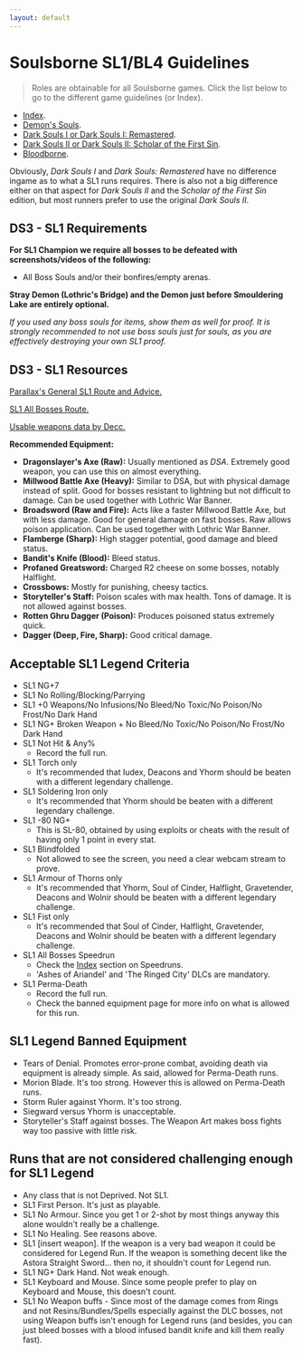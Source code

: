 ```yaml
---
layout: default
---
```


# Soulsborne SL1/BL4 Guidelines
> Roles are obtainable for all Soulsborne games. Click the list below to go to the different game guidelines (or Index).

 * [Index](./index.md).
 * [Demon's Souls](./des.md).
 * [Dark Souls I or Dark Souls I: Remastered](./ds1.md).
 * [Dark Souls II or Dark Souls II: Scholar of the First Sin](./ds2.md).
 * [Bloodborne](./bb.md).
 
Obviously, _Dark Souls I_ and _Dark Souls: Remastered_ have no difference ingame as to what a SL1 runs requires. There is also not a big difference either on that aspect for _Dark Souls II_ and the _Scholar of the First Sin_ edition, but most runners prefer to use the original _Dark Souls II_.

## DS3 - SL1 Requirements

**For SL1 Champion we require all bosses to be defeated with screenshots/videos of the following:**

* All Boss Souls and/or their bonfires/empty arenas.

**Stray Demon (Lothric's Bridge) and the Demon just before Smouldering Lake are entirely optional.**

_If you used any boss souls for items, show them as well for proof. It is strongly recommended to not use boss souls just for souls, as you are effectively destroying your own SL1 proof._


## DS3 - SL1 Resources

[Parallax's General SL1 Route and Advice.](https://docs.google.com/document/d/16ETAweJntmq9IrIAhz9khr1l_Pd7mncZJ07NRuhuq9c/edit?usp=sharing)

[SL1 All Bosses Route.](https://docs.google.com/document/d/1q41cn0KfqStzpSCOvhBsFjCNdGZ58Pvjk83-CbFePRw)

[Usable weapons data by Decc.](https://docs.google.com/spreadsheets/d/15PBJkSpoXs9gWpngOPUP-YNrfps0CWFb45vuHCorx-s/edit#gid=0)

**Recommended Equipment:**

- **Dragonslayer's Axe (Raw):** Usually mentioned as _DSA_. Extremely good weapon, you can use this on almost everything.
- **Millwood Battle Axe (Heavy):** Similar to DSA, but with physical damage instead of split. Good for bosses resistant to lightning but not difficult to damage. Can be used together with Lothric War Banner.
- **Broadsword (Raw and Fire):** Acts like a faster Millwood Battle Axe, but with less damage. Good for general damage on fast bosses. Raw allows poison application. Can be used together with Lothric War Banner.
- **Flamberge (Sharp):** High stagger potential, good damage and bleed status.
- **Bandit's Knife (Blood):** Bleed status.
- **Profaned Greatsword:** Charged R2 cheese on some bosses, notably Halflight.
- **Crossbows:** Mostly for punishing, cheesy tactics.
- **Storyteller's Staff:** Poison scales with max health. Tons of damage. It is not allowed against bosses.
- **Rotten Ghru Dagger (Poison):** Produces poisoned status extremely quick.
- **Dagger (Deep, Fire, Sharp):** Good critical damage.



## Acceptable SL1 Legend Criteria

- SL1 NG+7
- SL1 No Rolling/Blocking/Parrying
- SL1 +0 Weapons/No Infusions/No Bleed/No Toxic/No Poison/No Frost/No Dark Hand
- SL1 NG+ Broken Weapon + No Bleed/No Toxic/No Poison/No Frost/No Dark Hand
- SL1 Not Hit & Any%
  - Record the full run.
- SL1 Torch only
  - It's recommended that Iudex, Deacons and Yhorm should be beaten with a different legendary challenge.
- SL1 Soldering Iron only
  - It's recommended that Yhorm should be beaten with a different legendary challenge.
- SL1 -80 NG+
  - This is SL-80, obtained by using exploits or cheats with the result of having only 1 point in every stat.
- SL1 Blindfolded
  - Not allowed to see the screen, you need a clear webcam stream to prove.
- SL1 Armour of Thorns only
  - It's recommended that Yhorm, Soul of Cinder, Halflight, Gravetender, Deacons and Wolnir should be beaten with a different legendary challenge.
- SL1 Fist only
  - It's recommended that Soul of Cinder, Halflight, Gravetender, Deacons and Wolnir should be beaten with a different legendary challenge.
- SL1 All Bosses Speedrun
  - Check the [Index](./index.md) section on Speedruns.
  - 'Ashes of Ariandel' and 'The Ringed City' DLCs are mandatory.
- SL1 Perma-Death
  - Record the full run.
  - Check the banned equipment page for more info on what is allowed for this run.

  
## SL1 Legend Banned Equipment

- Tears of Denial. Promotes error-prone combat, avoiding death via equipment is already simple. As said, allowed for Perma-Death runs.
- Morion Blade. It's too strong. However this is allowed on Perma-Death runs.
- Storm Ruler against Yhorm. It's too strong.
- Siegward versus Yhorm is unacceptable.
- Storyteller's Staff against bosses. The Weapon Art makes boss fights way too passive with little risk.

## Runs that are not considered challenging enough for SL1 Legend

- Any class that is not Deprived. Not SL1.
- SL1 First Person. It's just as playable.
- SL1 No Armour. Since you get 1 or 2-shot by most things anyway this alone wouldn't really be a challenge.
- SL1 No Healing. See reasons above.
- SL1 [insert weapon].  If the weapon is a very bad weapon it could be considered for Legend Run. If the weapon is something decent like the Astora Straight Sword... then no, it shouldn't count for Legend run.
- SL1 NG+ Dark Hand. Not weak enough.
- SL1 Keyboard and Mouse. Since some people prefer to play on Keyboard and Mouse, this doesn't count.
- SL1 No Weapon buffs - Since most of the damage comes from Rings and not Resins/Bundles/Spells especially against the DLC bosses, not using Weapon buffs isn't enough for Legend runs (and besides, you can just bleed bosses with a blood infused bandit knife and kill them really fast).
